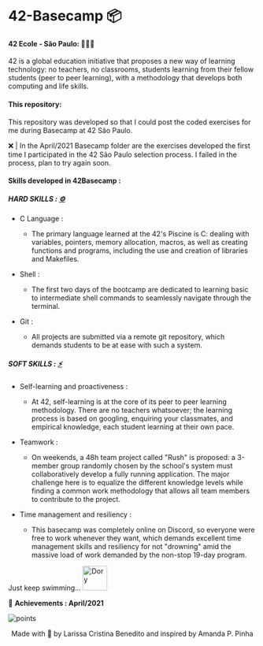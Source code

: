 # 42-Basecamp 📦 
#### **42 Ecole - São Paulo: 👩🏾‍💻**<br>

42 is a global education initiative that proposes a new way of learning technology: no teachers, no classrooms, students learning from their fellow students (peer to peer learning), with a methodology that develops both computing and life skills. <br>



#### This repository:

This repository was developed so that I could post the coded exercises for me during Basecamp at 42 São Paulo.

❌ | In the April/2021 Basecamp folder are the exercises developed the first time I participated in the 42 São Paulo selection process. I failed in the process, plan to try again soon. 



#### Skills developed in 42Basecamp : 

##### HARD SKILLS : [⚙️](https://emojipedia.org/gear/)

- C Language :
  - The primary language learned at the 42's Piscine is C: dealing with variables, pointers, memory allocation, macros, as well as creating functions and programs, including the use and creation of libraries and Makefiles.

- Shell :
  - The first two days of the bootcamp are dedicated to learning basic to intermediate shell commands to seamlessly navigate through the terminal.
- Git :
  - All projects are submitted via a remote git repository, which demands students to be at ease with such a system.



##### SOFT SKILLS : [⚡](https://emojipedia.org/purple-heart/)

- Self-learning and proactiveness :

  - At 42, self-learning is at the core of its peer to peer learning methodology. There are no teachers whatsoever; the learning process is based on googling, enquiring your classmates, and empirical knowledge, each student learning at their own pace.

- Teamwork :

  - On weekends, a 48h team project called "Rush" is proposed: a 3-member group randomly chosen by the school's system must collaboratively develop a fully running application. The major challenge here is to equalize the different knowledge levels while finding a common work methodology that allows all team members to contribute to the project.

- Time management and resiliency : 

  - This basecamp was completely online on Discord, so everyone were free to work whenever they want, which demands excellent time management skills and resiliency for not "drowning" amid the massive load of work demanded by the non-stop 19-day program.

  

Just keep swimming...
<img src="https://user-images.githubusercontent.com/50052600/116443922-9bbed600-a82a-11eb-89ec-32c823744933.png" alt="Dory" width="50"/>



🥇 **Achievements : April/2021**

![points](https://user-images.githubusercontent.com/50052600/115159121-01aba080-a068-11eb-94d2-e24432d1fa30.PNG)

<p align="center"> Made with  💜 by Larissa Cristina Benedito and inspired by Amanda P. Pinha </p>

